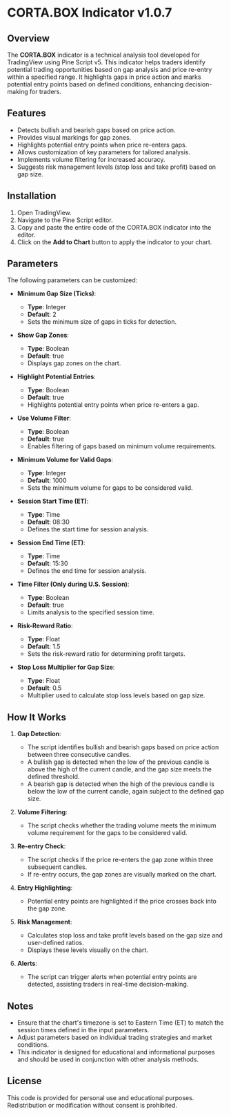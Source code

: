 # CORTA.BOX Indicator v1.0.7

## Overview

The **CORTA.BOX** indicator is a technical analysis tool developed for TradingView using Pine Script v5. This indicator helps traders identify potential trading opportunities based on gap analysis and price re-entry within a specified range. It highlights gaps in price action and marks potential entry points based on defined conditions, enhancing decision-making for traders.

## Features

- Detects bullish and bearish gaps based on price action.
- Provides visual markings for gap zones.
- Highlights potential entry points when price re-enters gaps.
- Allows customization of key parameters for tailored analysis.
- Implements volume filtering for increased accuracy.
- Suggests risk management levels (stop loss and take profit) based on gap size.

## Installation

1. Open TradingView.
2. Navigate to the Pine Script editor.
3. Copy and paste the entire code of the CORTA.BOX indicator into the editor.
4. Click on the **Add to Chart** button to apply the indicator to your chart.

## Parameters

The following parameters can be customized:

- **Minimum Gap Size (Ticks)**: 
  - **Type**: Integer
  - **Default**: 2
  - Sets the minimum size of gaps in ticks for detection.

- **Show Gap Zones**: 
  - **Type**: Boolean
  - **Default**: true
  - Displays gap zones on the chart.

- **Highlight Potential Entries**: 
  - **Type**: Boolean
  - **Default**: true
  - Highlights potential entry points when price re-enters a gap.

- **Use Volume Filter**: 
  - **Type**: Boolean
  - **Default**: true
  - Enables filtering of gaps based on minimum volume requirements.

- **Minimum Volume for Valid Gaps**: 
  - **Type**: Integer
  - **Default**: 1000
  - Sets the minimum volume for gaps to be considered valid.

- **Session Start Time (ET)**: 
  - **Type**: Time
  - **Default**: 08:30
  - Defines the start time for session analysis.

- **Session End Time (ET)**: 
  - **Type**: Time
  - **Default**: 15:30
  - Defines the end time for session analysis.

- **Time Filter (Only during U.S. Session)**: 
  - **Type**: Boolean
  - **Default**: true
  - Limits analysis to the specified session time.

- **Risk-Reward Ratio**: 
  - **Type**: Float
  - **Default**: 1.5
  - Sets the risk-reward ratio for determining profit targets.

- **Stop Loss Multiplier for Gap Size**: 
  - **Type**: Float
  - **Default**: 0.5
  - Multiplier used to calculate stop loss levels based on gap size.

## How It Works

1. **Gap Detection**: 
   - The script identifies bullish and bearish gaps based on price action between three consecutive candles.
   - A bullish gap is detected when the low of the previous candle is above the high of the current candle, and the gap size meets the defined threshold.
   - A bearish gap is detected when the high of the previous candle is below the low of the current candle, again subject to the defined gap size.

2. **Volume Filtering**: 
   - The script checks whether the trading volume meets the minimum volume requirement for the gaps to be considered valid.

3. **Re-entry Check**: 
   - The script checks if the price re-enters the gap zone within three subsequent candles.
   - If re-entry occurs, the gap zones are visually marked on the chart.

4. **Entry Highlighting**: 
   - Potential entry points are highlighted if the price crosses back into the gap zone.

5. **Risk Management**: 
   - Calculates stop loss and take profit levels based on the gap size and user-defined ratios.
   - Displays these levels visually on the chart.

6. **Alerts**: 
   - The script can trigger alerts when potential entry points are detected, assisting traders in real-time decision-making.

## Notes

- Ensure that the chart's timezone is set to Eastern Time (ET) to match the session times defined in the input parameters.
- Adjust parameters based on individual trading strategies and market conditions.
- This indicator is designed for educational and informational purposes and should be used in conjunction with other analysis methods.

## License

This code is provided for personal use and educational purposes. Redistribution or modification without consent is prohibited.
